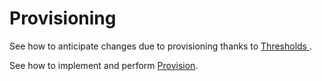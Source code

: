 # Provisioning

See how to anticipate changes due to provisioning thanks to
[ Thresholds ](/docs/identitymanager/saas/identitymanager/integration-guide/provisioning/prov-thresholds/index.md).

See how to implement and perform [Provision](/docs/identitymanager/saas/identitymanager/user-guide/administrate/provisioning/index.md).
